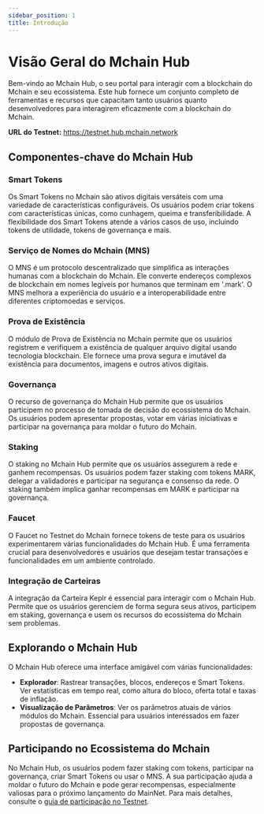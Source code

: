 ```yaml
---
sidebar_position: 1
title: Introdução
---
```


# Visão Geral do Mchain Hub

Bem-vindo ao Mchain Hub, o seu portal para interagir com a blockchain do Mchain e seu ecossistema. Este hub fornece um conjunto completo de ferramentas e recursos que capacitam tanto usuários quanto desenvolvedores para interagirem eficazmente com a blockchain do Mchain.

**URL do Testnet:** https://testnet.hub.mchain.network

## Componentes-chave do Mchain Hub

### Smart Tokens
Os Smart Tokens no Mchain são ativos digitais versáteis com uma variedade de características configuráveis. Os usuários podem criar tokens com características únicas, como cunhagem, queima e transferibilidade. A flexibilidade dos Smart Tokens atende a vários casos de uso, incluindo tokens de utilidade, tokens de governança e mais.

### Serviço de Nomes do Mchain (MNS)
O MNS é um protocolo descentralizado que simplifica as interações humanas com a blockchain do Mchain. Ele converte endereços complexos de blockchain em nomes legíveis por humanos que terminam em '.mark'. O MNS melhora a experiência do usuário e a interoperabilidade entre diferentes criptomoedas e serviços.

### Prova de Existência
O módulo de Prova de Existência no Mchain permite que os usuários registrem e verifiquem a existência de qualquer arquivo digital usando tecnologia blockchain. Ele fornece uma prova segura e imutável da existência para documentos, imagens e outros ativos digitais.

### Governança
O recurso de governança do Mchain Hub permite que os usuários participem no processo de tomada de decisão do ecossistema do Mchain. Os usuários podem apresentar propostas, votar em várias iniciativas e participar na governança para moldar o futuro do Mchain.

### Staking
O staking no Mchain Hub permite que os usuários assegurem a rede e ganhem recompensas. Os usuários podem fazer staking com tokens MARK, delegar a validadores e participar na segurança e consenso da rede. O staking também implica ganhar recompensas em MARK e participar na governança.

### Faucet
O Faucet no Testnet do Mchain fornece tokens de teste para os usuários experimentarem várias funcionalidades do Mchain Hub. É uma ferramenta crucial para desenvolvedores e usuários que desejam testar transações e funcionalidades em um ambiente controlado.

### Integração de Carteiras
A integração da Carteira Keplr é essencial para interagir com o Mchain Hub. Permite que os usuários gerenciem de forma segura seus ativos, participem em staking, governança e usem os recursos do ecossistema do Mchain sem problemas.

## Explorando o Mchain Hub
O Mchain Hub oferece uma interface amigável com várias funcionalidades:

- **Explorador**: Rastrear transações, blocos, endereços e Smart Tokens. Ver estatísticas em tempo real, como altura do bloco, oferta total e taxas de inflação.
- **Visualização de Parâmetros**: Ver os parâmetros atuais de vários módulos do Mchain. Essencial para usuários interessados em fazer propostas de governança.

## Participando no Ecossistema do Mchain
No Mchain Hub, os usuários podem fazer staking com tokens, participar na governança, criar Smart Tokens ou usar o MNS. A sua participação ajuda a moldar o futuro do Mchain e pode gerar recompensas, especialmente valiosas para o próximo lançamento do MainNet. Para mais detalhes, consulte o [guia de participação no Testnet](/docs/learn/participate).
